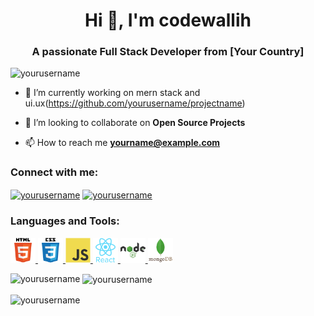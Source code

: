 <h1 align="center">Hi 👋, I'm codewallih</h1>
<h3 align="center">A passionate Full Stack Developer from [Your Country]</h3>

<p align="left"> <img src="https://komarev.com/ghpvc/?username=yourusername&label=Profile%20views&color=0e75b6&style=flat" alt="yourusername" /> </p>

- 🔭 I’m currently working on mern stack and ui.ux(https://github.com/yourusername/projectname)

- 👯 I’m looking to collaborate on **Open Source Projects**


- 📫 How to reach me **yourname@example.com**


<h3 align="left">Connect with me:</h3>
<p align="left">
<a href="https://x.com/codewallih99" target="blank"><img align="center" src="https://cdn.jsdelivr.net/npm/simple-icons@3.0.1/icons/twitter.svg" alt="yourusername" height="30" width="40" /></a>
<a href="https://www.instagram.com/codewallihstudio" target="blank"><img align="center" src="https://cdn.jsdelivr.net/npm/simple-icons@3.0.1/icons/instagram.svg" alt="yourusername" height="30" width="40" /></a>
</p>

<h3 align="left">Languages and Tools:</h3>
<p align="left">
  <a href="https://www.w3.org/html/" target="_blank" rel="noreferrer"> 
    <img src="https://raw.githubusercontent.com/devicons/devicon/master/icons/html5/html5-original-wordmark.svg" alt="html5" width="40" height="40"/> 
  </a> 
  <a href="https://www.w3schools.com/css/" target="_blank" rel="noreferrer">
    <img src="https://raw.githubusercontent.com/devicons/devicon/master/icons/css3/css3-original-wordmark.svg" alt="css3" width="40" height="40"/> 
  </a>
  <a href="https://developer.mozilla.org/en-US/docs/Web/JavaScript" target="_blank" rel="noreferrer">
    <img src="https://raw.githubusercontent.com/devicons/devicon/master/icons/javascript/javascript-original.svg" alt="javascript" width="40" height="40"/> 
  </a>
  <a href="https://reactjs.org/" target="_blank" rel="noreferrer">
    <img src="https://raw.githubusercontent.com/devicons/devicon/master/icons/react/react-original-wordmark.svg" alt="react" width="40" height="40"/> 
  </a> 
  <a href="https://nodejs.org" target="_blank" rel="noreferrer">
    <img src="https://raw.githubusercontent.com/devicons/devicon/master/icons/nodejs/nodejs-original-wordmark.svg" alt="nodejs" width="40" height="40"/> 
  </a>
  <a href="https://www.mongodb.com/" target="_blank" rel="noreferrer">
    <img src="https://raw.githubusercontent.com/devicons/devicon/master/icons/mongodb/mongodb-original-wordmark.svg" alt="mongodb" width="40" height="40"/> 
  </a> 
</p>

<p><img align="left" src="https://github-readme-stats.vercel.app/api/top-langs?username=yourusername&show_icons=true&locale=en&layout=compact" alt="yourusername" /></p>

<p>&nbsp;<img align="center" src="https://github-readme-stats.vercel.app/api?username=yourusername&show_icons=true&locale=en" alt="yourusername" /></p>

<p><img align="center" src="https://github-readme-streak-stats.herokuapp.com/?user=yourusername&" alt="yourusername" /></p>
